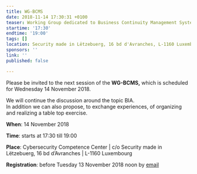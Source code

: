 ```yaml
---
title: WG-BCMS
date: 2018-11-14 17:30:31 +0100
teaser: Working Group dedicated to Business Continuity Management System
startime: '17:30'
endtime: '19:00'
tags: []
location: Security made in Lëtzebuerg, 16 bd d'Avranches, L-1160 Luxembourg
sponsors: ''
link: ''
published: false

---
```

Please be invited to the next session of the **WG-BCMS,** which is scheduled for Wednesday 14 November 2018.  
  
We will continue the discussion around the topic BIA.  
In addition we can also propose, to exchange experiences, of organizing and realizing a table top exercise.  
  
**When**: 14 November 2018  
  
**Time**: starts at 17:30 till 19:00  
  
**Place**: Cybersecurity Competence Center | c/o Security made in Lëtzebuerg, 16 bd d’Avranches | L-1160 Luxembourg  
  
**Registration**: before Tuesday 13 November 2018 noon by [email](mailto:margot.hartman@securitymadein.lu)